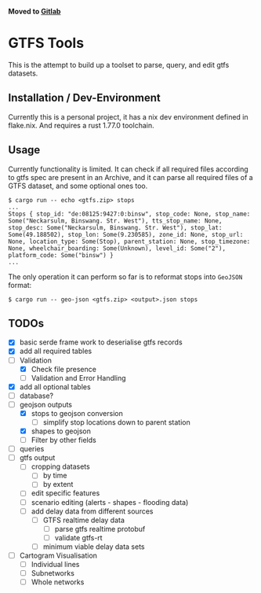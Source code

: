 **Moved to [Gitlab](https://gitlab.com/chwiggy/gtfs-tooling/)**

# GTFS Tools
This is the attempt to build up a toolset to parse, query, and edit gtfs datasets.

## Installation / Dev-Environment
Currently this is a personal project, it has a nix dev environment defined in flake.nix. And requires a rust 1.77.0 toolchain.

## Usage
Currently functionality is limited. It can check if all required files according to gtfs spec are present in an Archive, and it can parse all required files of a GTFS dataset, and some optional ones too.
```console
$ cargo run -- echo <gtfs.zip> stops
...
Stops { stop_id: "de:08125:9427:0:binsw", stop_code: None, stop_name: Some("Neckarsulm, Binswang. Str. West"), tts_stop_name: None, stop_desc: Some("Neckarsulm, Binswang. Str. West"), stop_lat: Some(49.188502), stop_lon: Some(9.230585), zone_id: None, stop_url: None, location_type: Some(Stop), parent_station: None, stop_timezone: None, wheelchair_boarding: Some(Unknown), level_id: Some("2"), platform_code: Some("binsw") }
...
```
The only operation it can perform so far is to reformat stops into `GeoJSON` format:
```console
$ cargo run -- geo-json <gtfs.zip> <output>.json stops
```

## TODOs
- [x] basic serde frame work to deserialise gtfs records
- [x] add all required tables
- [ ] Validation
    - [x] Check file presence
    - [ ] Validation and Error Handling 
- [x] add all optional tables
- [ ] database?
- [ ] geojson outputs
    - [x] stops to geojson conversion
        - [ ] simplify stop locations down to parent station
    - [x] shapes to geojson
    - [ ] Filter by other fields
- [ ] queries
- [ ] gtfs output
    - [ ] cropping datasets
        - [ ] by time
        - [ ] by extent
    - [ ] edit specific features
    - [ ] scenario editing (alerts - shapes - flooding data)
    - [ ] add delay data from different sources
        - [ ] GTFS realtime delay data
            - [ ] parse gtfs realtime protobuf
            - [ ] validate gtfs-rt
        - [ ] minimum viable delay data sets
- [ ] Cartogram Visualisation
    - [ ] Individual lines
    - [ ] Subnetworks
    - [ ] Whole networks
